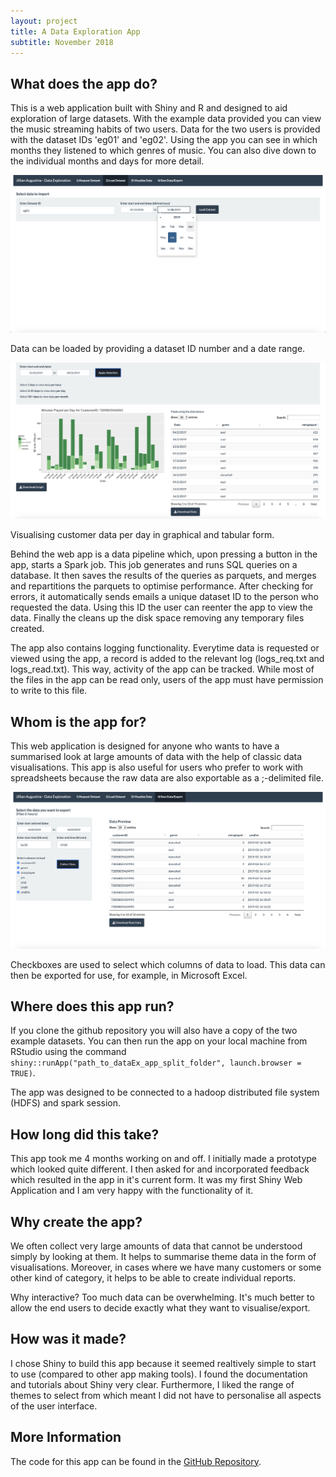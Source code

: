 ```yaml
---
layout: project
title: A Data Exploration App
subtitle: November 2018
---
```


## What does the app do?

This is a web application built with Shiny and R and designed to aid exploration of large datasets. With the example data provided you can view the music streaming habits of two users. Data for the two users is provided with the dataset IDs 'eg01' and 'eg02'. Using the app you can see in which months they listened to which genres of music. You can also dive down to the individual months and days for more detail.

<div class=row>
<div class=column_single>
  <img src="/assets/img/shiny_dataEx/dataEx_2.png" alt="App showing dropdown date selection">
  <p class=caption>Data can be loaded by providing a dataset ID number and a date range.</p>
  </div>
<div class=column_single>
  <img src="/assets/img/shiny_dataEx/dataEx_6.png" alt="App showing bar chart on left and table on right">
  <p class=caption>Visualising customer data per day in graphical and tabular form.</p>
  </div>
</div>

Behind the web app is a data pipeline which, upon pressing a button in the app, starts a Spark job. This job generates and runs SQL queries on a database. It then saves the results of the queries as parquets, and merges and repartitions the parquets to optimise performance. After checking for errors, it automatically sends emails a unique dataset ID to the person who requested the data. Using this ID the user can reenter the app to view the data. Finally the cleans up the disk space removing any temporary files created.

The app also contains logging functionality. Everytime data is requested or viewed using the app, a record is added to the relevant log (logs_req.txt and logs_read.txt). This way, activity of the app can be tracked. While most of the files in the app can be read only, users of the app must have permission to write to this file.

## Whom is the app for?

This web application is designed for anyone who wants to have a summarised look at large amounts of data with the help of classic data visualisations. This app is also useful for users who prefer to work with spreadsheets because the raw data are also exportable as a ;-delimited file.

<div class=row>
<div class=column_single>
  <img src="/assets/img/shiny_dataEx/dataEx_8.png" alt="Check box selection on the left and a table on the right.">
  <p class=caption>Checkboxes are used to select which columns of data to load. This data can then be exported for use, for example, in Microsoft Excel.</p>
  </div>
</div>

## Where does this app run?

If you clone the github repository you will also have a copy of the two example datasets. You can then run the app on your local machine from RStudio using the command `shiny::runApp("path_to_dataEx_app_split_folder", launch.browser = TRUE)`.

The app was designed to be connected to a hadoop distributed file system (HDFS) and spark session.

## How long did this take?

This app took me 4 months working on and off. I initially made a prototype which looked quite different. I then asked for and incorporated feedback which resulted in the app in it's current form. It was my first Shiny Web Application and I am very happy with the functionality of it.

## Why create the app?

We often collect very large amounts of data that cannot be understood simply by looking at them. It helps to summarise theme data in the form of visualisations. Moreover, in cases where we have many customers or some other kind of category, it helps to be able to create individual reports.  

Why interactive? Too much data can be overwhelming. It's much better to allow the end users to decide exactly what they want to visualise/export.

## How was it made?

I chose Shiny to build this app because it seemed realtively simple to start to use (compared to other app making tools). I found the documentation and tutorials about Shiny very clear. Furthermore, I liked the range of themes to select from which meant I did not have to personalise all aspects of the user interface.

## More Information

The code for this app can be found in the [GitHub Repository](https://github.com/jill-augustine/dataEx_Shiny).